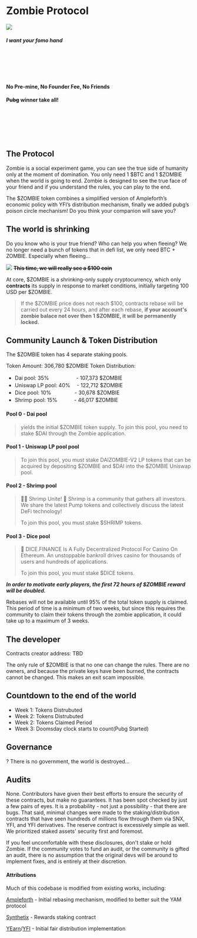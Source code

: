 # Zombie Protocol 
![](https://i.imgur.com/NAdDPod.jpg)
#### *I want your fomo hand*
　  
   　  
-----
#### No Pre-mine, No Founder Fee, No Friends
#### ~~Pubg~~ winner take all!
　
-----
　  
   
## The Protocol
Zombie is a social experiment game, you can see the true side of humanity only at the moment of domination. You only need 1 $BTC and 1 $ZOMBIE when the world is going to end. Zombie is designed to see the true face of your friend and if you understand the rules, you can play to the end.

The $ZOMBIE token combines a simplified version of Ampleforth’s economic policy with YFI’s distribution mechanism, finally we added pubg’s poison circle mechanism! Do you think your companion will save you?

## The world is shrinking

Do you know who is your true friend? Who can help you when fleeing? We no longer need a bunch of tokens that in defi list, we only need BTC + ZOMBIE. Especially when fleeing...


![](https://i.imgur.com/2G0YvCf.png)
**~~This time, we will really see a $100 coin~~**


At core, $ZOMBIE is a shrinking-only supply cryptocurrency, which only **contracts** its supply in response to market conditions, initially targeting 100 USD per $ZOMBIE. 

> If the $ZOMBIE price does not reach $100, contracts rebase will be carried out every 24 hours, and after each rebase, **if your account's zombie balace not over then 1 $ZOMBIE, it will be permanently locked.**


## Community Launch & Token Distribution
The $ZOMBIE token has 4 separate staking pools.

Token Amount: 306,780 $ZOMBIE
Token Distribution:
* Dai pool: 35% 　　　　　- 107,373 $ZOMBIE
* Uniswap LP pool: 40%　 - 122,712 $ZOMBIE
* Dice pool: 10% 　　　　 - 30,678 $ZOMBIE
* Shrimp pool: 15%  　　　- 46,017 $ZOMBIE


#### Pool 0 - Dai pool
> yields the initial $ZOMBIE token supply. To join this pool, you need to stake $DAI through the Zombie application.

#### Pool 1 - Uniswap LP pool pool
> To join this pool, you must stake  DAIZOMBIE-V2 LP tokens that can be acquired by depositing $ZOMBIE and $DAI into the $ZOMBIE Uniswap pool.

#### Pool 2 - Shrimp pool
> 🚨🚨 Shrimp Unite!
>  🦐 Shrimp is a community that gathers all investors. We share the latest Pump tokens and collectively discuss the latest DeFi technology!
>  
> To join this pool, you must stake $SHRIMP tokens.

#### Pool 3 - Dice pool
> 🎲 DICE.FINANCE Is A Fully Decentralized Protocol For Casino On Ethereum. An unstoppable bankroll drives casino for thousands of users and hundreds of applications.
> 
> To join this pool, you must stake $DICE tokens.

***In order to motivate early players, the first 72 hours of $ZOMBIE reward will be doubled.***

Rebases will not be available until 95% of the total token supply is claimed. This period of time is a minimum of two weeks, but since this requires the community to claim their tokens through the zombie application, it could take up to a maximum of 3 weeks.



## The developer
Contracts creator address: TBD

The only rule of $ZOMBIE is that no one can change the rules. There are no owners, and because the private keys have been burned, the contracts cannot be changed. This makes an exit scam impossible.

## Countdown to the end of the world
* Week 1: Tokens Distrubuted
* Week 2: Tokens Distrubuted
* Week 2: Tokens Claimed Period
* Week 3: Doomsday clock starts to count(Pubg Started)

## Governance
? There is no government, the world is destroyed...


## Audits

None. Contributors have given their best efforts to ensure the security of these contracts, but make no guarantees. It has been spot checked by just a few pairs of eyes. It is a probability - not just a possibility - that there are bugs. That said, minimal changes were made to the staking/distribution contracts that have seen hundreds of millions flow through them via SNX, YFI, and YFI derivatives. The reserve contract is excessively simple as well. We prioritized staked assets' security first and foremost.


If you feel uncomfortable with these disclosures, don't stake or hold Zombie. If the community votes to fund an audit, or the community is gifted an audit, there is no assumption that the original devs will be around to implement fixes, and is entirely at their discretion.



#### Attributions
Much of this codebase is modified from existing works, including:

[Ampleforth](https://ampleforth.org) - Initial rebasing mechanism, modified to better suit the YAM protocol

[Synthetix](https://synthetix.io) - Rewards staking contract

[YEarn](https://yearn.finance)/[YFI](https://ygov.finance) - Initial fair distribution implementation
